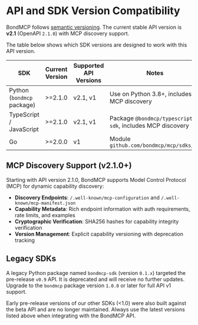 # API and SDK Version Compatibility

BondMCP follows [semantic versioning](https://semver.org/). The current stable API version is **v2.1** (OpenAPI `2.1.0`) with MCP discovery support.

The table below shows which SDK versions are designed to work with this API version.

| SDK | Current Version | Supported API Versions | Notes |
|-----|-----------------|-----------------------|-------|
| Python (`bondmcp` package) | >=2.1.0 | v2.1, v1 | Use on Python 3.8+, includes MCP discovery |
| TypeScript / JavaScript | >=2.1.0 | v2.1, v1 | Package `@bondmcp/typescript-sdk`, includes MCP discovery |
| Go | >=2.0.0 | v1 | Module `github.com/bondmcp/mcp/sdks/go` |

## MCP Discovery Support (v2.1.0+)

Starting with API version 2.1.0, BondMCP supports Model Control Protocol (MCP) for dynamic capability discovery:

- **Discovery Endpoints**: `/.well-known/mcp-configuration` and `/.well-known/mcp-manifest.json`
- **Capability Metadata**: Rich endpoint information with auth requirements, rate limits, and examples
- **Cryptographic Verification**: SHA256 hashes for capability integrity verification
- **Version Management**: Explicit capability versioning with deprecation tracking

## Legacy SDKs

A legacy Python package named `bondmcp-sdk` (version `0.1.x`) targeted the pre-release `v0.9` API. It is deprecated and will receive no further updates. Upgrade to the `bondmcp` package version `1.0.0` or later for full API v1 support.

Early pre-release versions of our other SDKs (<1.0) were also built against the beta API and are no longer maintained. Always use the latest versions listed above when integrating with the BondMCP API.
